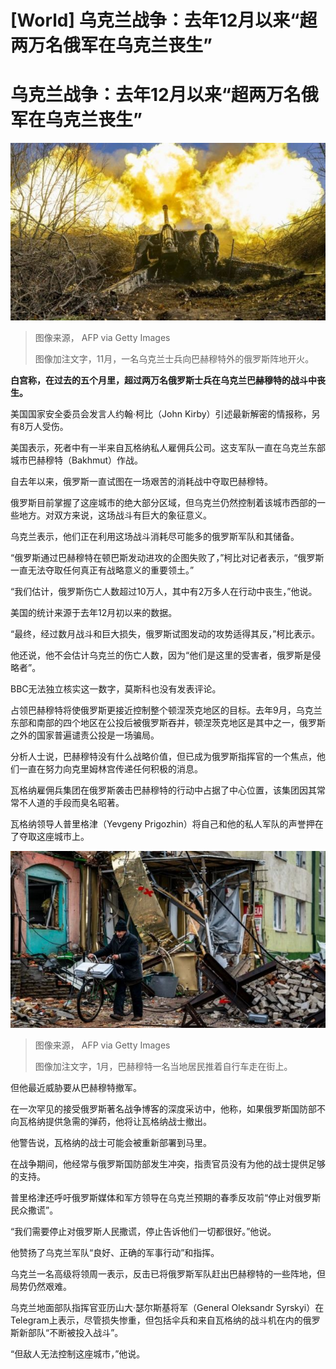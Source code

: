 # [World] 乌克兰战争：去年12月以来“超两万名俄军在乌克兰丧生”

#  乌克兰战争：去年12月以来“超两万名俄军在乌克兰丧生”


![11月，一名乌克兰士兵向巴赫穆特外的俄罗斯阵地开火](_129562862_mediaitem129562861.jpg)

> 图像来源，  AFP via Getty Images
>
> 图像加注文字，11月，一名乌克兰士兵向巴赫穆特外的俄罗斯阵地开火。

**白宫称，在过去的五个月里，超过两万名俄罗斯士兵在乌克兰巴赫穆特的战斗中丧生。**

美国国家安全委员会发言人约翰·柯比（John Kirby）引述最新解密的情报称，另有8万人受伤。

美国表示，死者中有一半来自瓦格纳私人雇佣兵公司。这支军队一直在乌克兰东部城市巴赫穆特（Bakhmut）作战。

自去年以来，俄罗斯一直试图在一场艰苦的消耗战中夺取巴赫穆特。

俄罗斯目前掌握了这座城市的绝大部分区域，但乌克兰仍然控制着该城市西部的一些地方。对双方来说，这场战斗有巨大的象征意义。

乌克兰表示，他们正在利用这场战斗消耗尽可能多的俄罗斯军队和其储备。

“俄罗斯通过巴赫穆特在顿巴斯发动进攻的企图失败了，”柯比对记者表示，“俄罗斯一直无法夺取任何真正有战略意义的重要领土。”

“我们估计，俄罗斯伤亡人数超过10万人，其中有2万多人在行动中丧生，”他说。

美国的统计来源于去年12月初以来的数据。

“最终，经过数月战斗和巨大损失，俄罗斯试图发动的攻势适得其反，”柯比表示。

他还说，他不会估计乌克兰的伤亡人数，因为“他们是这里的受害者，俄罗斯是侵略者”。

BBC无法独立核实这一数字，莫斯科也没有发表评论。

占领巴赫穆特将使俄罗斯更接近控制整个顿涅茨克地区的目标。去年9月，乌克兰东部和南部的四个地区在公投后被俄罗斯吞并，顿涅茨克地区是其中之一，俄罗斯之外的国家普遍谴责公投是一场骗局。

分析人士说，巴赫穆特没有什么战略价值，但已成为俄罗斯指挥官的一个焦点，他们一直在努力向克里姆林宫传递任何积极的消息。

瓦格纳雇佣兵集团在俄罗斯袭击巴赫穆特的行动中占据了中心位置，该集团因其常常不人道的手段而臭名昭著。

瓦格纳领导人普里格津（Yevgeny Prigozhin）将自己和他的私人军队的声誉押在了夺取这座城市上。

![1月，巴赫穆特一名当地居民推着他的自行车走在街上](_129563513_mediaitem129562866.jpg)

> 图像来源，  AFP via Getty Images
>
> 图像加注文字，1月，巴赫穆特一名当地居民推着自行车走在街上。

但他最近威胁要从巴赫穆特撤军。

在一次罕见的接受俄罗斯著名战争博客的深度采访中，他称，如果俄罗斯国防部不向瓦格纳提供急需的弹药，他将让瓦格纳战士撤出。

他警告说，瓦格纳的战士可能会被重新部署到马里。

在战争期间，他经常与俄罗斯国防部发生冲突，指责官员没有为他的战士提供足够的支持。

普里格津还呼吁俄罗斯媒体和军方领导在乌克兰预期的春季反攻前“停止对俄罗斯民众撒谎”。

“我们需要停止对俄罗斯人民撒谎，停止告诉他们一切都很好。”他说。

他赞扬了乌克兰军队“良好、正确的军事行动”和指挥。

乌克兰一名高级将领周一表示，反击已将俄罗斯军队赶出巴赫穆特的一些阵地，但局势仍然艰难。

乌克兰地面部队指挥官亚历山大·瑟尔斯基将军（General Oleksandr Syrskyi）在Telegram上表示，尽管损失惨重，但包括伞兵和来自瓦格纳的战斗机在内的俄罗斯新部队“不断被投入战斗”。

“但敌人无法控制这座城市，”他说。


